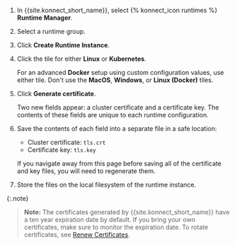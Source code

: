 <!-- Shared between Konnect gateway runtime config topics: Docker, Kubernetes, and kong.conf -->
1. In {{site.konnect_short_name}}, select {% konnect_icon runtimes %}
**Runtime Manager**.

1. Select a runtime group.

1. Click **Create Runtime Instance**.

1. Click the tile for either **Linux** or **Kubernetes**.

    For an advanced **Docker** setup using custom configuration values, use
    either tile. Don't use the **MacOS**, **Windows**, or **Linux (Docker)** tiles.

1. Click **Generate certificate**.

    Two new fields appear: a cluster certificate and a certificate key.
    The contents of these fields are unique to each runtime configuration.

1. Save the contents of each field into a separate file in a safe location:

    * Cluster certificate: `tls.crt`
    * Certificate key: `tls.key`

    If you navigate away from this page before saving all of the
    certificate and key files, you will need to regenerate them.

1. Store the files on the local filesystem of the runtime instance.

{:.note}
> **Note:** The certificates generated by {{site.konnect_short_name}} have a ten year expiration
date by default. If you bring your own certificates, make sure to monitor the
expiration date. To rotate certificates, see
[Renew Certificates](/konnect/runtime-manager/runtime-instances/renew-certificates).
